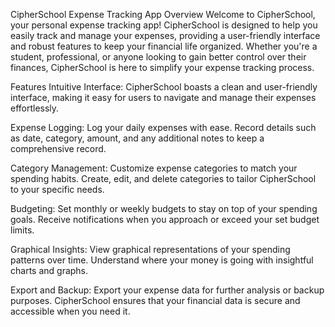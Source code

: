 CipherSchool Expense Tracking App
Overview
Welcome to CipherSchool, your personal expense tracking app! CipherSchool is designed to help you easily track and manage your expenses, providing a user-friendly interface and robust features to keep your financial life organized. Whether you're a student, professional, or anyone looking to gain better control over their finances, CipherSchool is here to simplify your expense tracking process.

Features
Intuitive Interface: CipherSchool boasts a clean and user-friendly interface, making it easy for users to navigate and manage their expenses effortlessly.

Expense Logging: Log your daily expenses with ease. Record details such as date, category, amount, and any additional notes to keep a comprehensive record.

Category Management: Customize expense categories to match your spending habits. Create, edit, and delete categories to tailor CipherSchool to your specific needs.

Budgeting: Set monthly or weekly budgets to stay on top of your spending goals. Receive notifications when you approach or exceed your set budget limits.

Graphical Insights: View graphical representations of your spending patterns over time. Understand where your money is going with insightful charts and graphs.

Export and Backup: Export your expense data for further analysis or backup purposes. CipherSchool ensures that your financial data is secure and accessible when you need it.
